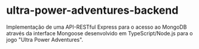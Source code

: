 # ultra-power-adventures-backend
Implementação de uma API-RESTful Express para o acesso ao MongoDB através da interface Mongoose desenvolvido em TypeScript/Node.js para o jogo "Ultra Power Adventures".
